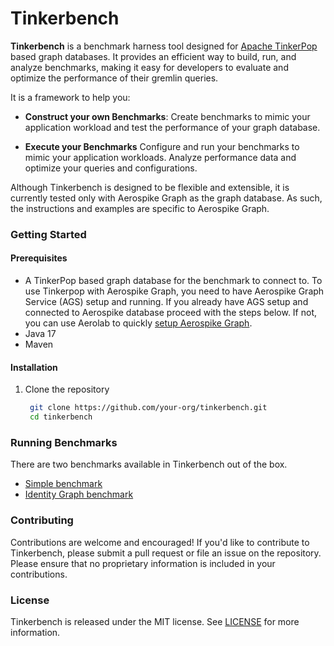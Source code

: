 # Tinkerbench

**Tinkerbench** is a benchmark harness tool designed for [Apache TinkerPop](https://tinkerpop.apache.org/) based graph databases. It provides an efficient way to build, run, and analyze benchmarks, making it easy for developers to evaluate and optimize the performance of their gremlin queries.

It is a framework to help you:

* **Construct your own Benchmarks**: Create benchmarks to mimic your application workload and test the performance of your graph database.

* **Execute your Benchmarks** Configure and run your benchmarks to mimic your application workloads. Analyze performance data and optimize your queries and configurations. 


Although Tinkerbench is designed to be flexible and extensible, it is currently tested only with Aerospike Graph as the graph database. As such, the instructions and examples are specific to Aerospike Graph.

### **Getting Started**

#### **Prerequisites**
* A TinkerPop based graph database for the benchmark to connect to. 
To use Tinkerpop with Aerospike Graph, you need to have Aerospike Graph Service (AGS) setup and running.
   If you already have AGS setup and connected to Aerospike database proceed with the steps below.
   If not, you can use Aerolab to quickly [setup Aerospike Graph](setup_aerospike_graph.md).
* Java 17
* Maven

#### **Installation**
1. Clone the repository
   ```bash
    git clone https://github.com/your-org/tinkerbench.git
    cd tinkerbench

### **Running Benchmarks**
There are two benchmarks available in Tinkerbench out of the box. 
- [Simple benchmark](simple_bm.md)
- [Identity Graph benchmark](identity_bm.md)

### **Contributing**

Contributions are welcome and encouraged! If you'd like to contribute to Tinkerbench, please submit a pull request or file an issue on the repository.
Please ensure that no proprietary information is included in your contributions.

### **License**

Tinkerbench is released under the MIT license. See [LICENSE](LICENSE) for more information.
